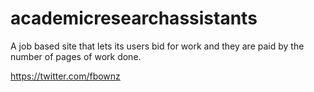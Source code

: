 # academicresearchassistants
A job based site that lets its users bid for work and they are paid by the number of pages of work done.

https://twitter.com/fbownz
